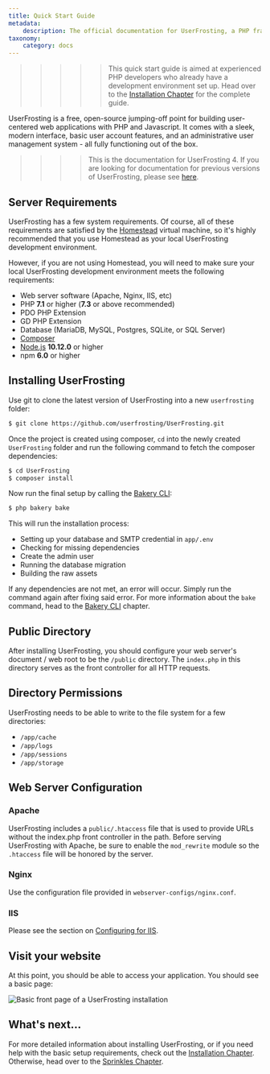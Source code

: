 ```yaml
---
title: Quick Start Guide
metadata:
    description: The official documentation for UserFrosting, a PHP framework and full-featured user management application.
taxonomy:
    category: docs
---
```


>>>>> This quick start guide is aimed at experienced PHP developers who already have a development environment set up. Head over to the [Installation Chapter](/installation) for the complete guide.

UserFrosting is a free, open-source jumping-off point for building user-centered web applications with PHP and Javascript.  It comes with a sleek, modern interface, basic user account features, and an administrative user management system - all fully functioning out of the box.

>>>> This is the documentation for UserFrosting 4.  If you are looking for documentation for previous versions of UserFrosting, please see [here](https://legacy.userfrosting.com).

## Server Requirements

UserFrosting has a few system requirements. Of course, all of these requirements are satisfied by the [Homestead](/installation/environment/homestead) virtual machine, so it's highly recommended that you use Homestead as your local UserFrosting development environment.

However, if you are not using Homestead, you will need to make sure your local UserFrosting development environment meets the following requirements:

- Web server software (Apache, Nginx, IIS, etc)
- PHP **7.1** or higher (**7.3** or above recommended)
- PDO PHP Extension
- GD PHP Extension
- Database (MariaDB, MySQL, Postgres, SQLite, or SQL Server)
- [Composer](https://getcomposer.org/)
- [Node.js](https://nodejs.org/en/) **10.12.0** or higher
- npm **6.0** or higher

## Installing UserFrosting

Use git to clone the latest version of UserFrosting into a new `userfrosting` folder:

```bash
$ git clone https://github.com/userfrosting/UserFrosting.git
```

Once the project is created using composer, `cd` into the newly created `UserFrosting` folder and run the following command to fetch the composer dependencies:

```bash
$ cd UserFrosting
$ composer install
```

Now run the final setup by calling the [Bakery CLI](/cli):

```bash
$ php bakery bake
```

This will run the installation process:

- Setting up your database and SMTP credential in `app/.env`
- Checking for missing dependencies
- Create the admin user
- Running the database migration
- Building the raw assets

If any dependencies are not met, an error will occur. Simply run the command again after fixing said error. For more information about the `bake` command, head to the [Bakery CLI](/cli) chapter.

## Public Directory

After installing UserFrosting, you should configure your web server's document / web root to be the `/public` directory. The `index.php` in this directory serves as the front controller for all HTTP requests.

## Directory Permissions

UserFrosting needs to be able to write to the file system for a few directories:

- `/app/cache`
- `/app/logs`
- `/app/sessions`
- `/app/storage`

## Web Server Configuration

### Apache

UserFrosting includes a `public/.htaccess` file that is used to provide URLs without the index.php front controller in the path. Before serving UserFrosting with Apache, be sure to enable the `mod_rewrite` module so the `.htaccess` file will be honored by the server.

### Nginx

Use the configuration file provided in `webserver-configs/nginx.conf`.

### IIS

Please see the section on [Configuring for IIS](/installation/other-situations/iis).

## Visit your website

At this point, you should be able to access your application. You should see a basic page:

![Basic front page of a UserFrosting installation](/images/front-page.png)

## What's next...

For more detailed information about installing UserFrosting, or if you need help with the basic setup requirements, check out the [Installation Chapter](/installation). Otherwise, head over to the [Sprinkles Chapter](/sprinkles).
